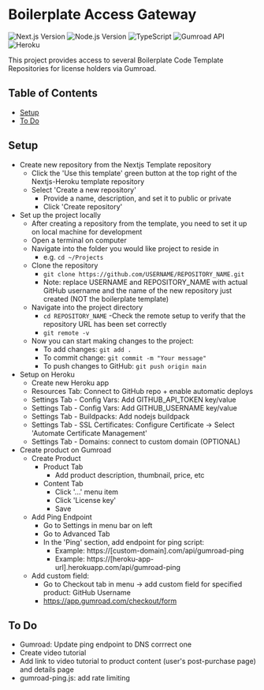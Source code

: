 # Boilerplate Access Gateway

![Next.js Version](https://img.shields.io/badge/Next.js-14.1.4-blue.svg)
![Node.js Version](https://img.shields.io/badge/Node.js-18-green.svg)
![TypeScript](https://img.shields.io/badge/TypeScript-4.5.4-blue.svg)
![Gumroad API](https://img.shields.io/badge/API-Gumroad-lightgrey.svg)
![Heroku](https://img.shields.io/badge/Platform-Heroku-lightgrey.svg)

This project provides access to several Boilerplate Code Template Repositories for license holders via Gumroad.

## Table of Contents
- [Setup](#setup)
- [To Do](#todo)


## Setup<a name="setup"></a>
- Create new repository from the Nextjs Template repository 
  - Click the 'Use this template' green button at the top right of the Nextjs-Heroku template repository
  - Select 'Create a new repository' 
    - Provide a name, description, and set it to public or private
    - Click 'Create repository' 
- Set up the project locally
  - After creating a repository from the template, you need to set it up on local machine for development
  - Open a terminal on computer
  - Navigate into the folder you would like project to reside in
    - e.g. `cd ~/Projects`
  - Clone the repository
    - `git clone https://github.com/USERNAME/REPOSITORY_NAME.git`
    - Note: replace USERNAME and REPOSITORY_NAME with actual GitHub username and the name of the new repository just created (NOT the boilerplate template)
  - Navigate into the project directory
    - `cd REPOSITORY_NAME`
  -Check the remote setup to verify that the repository URL has been set correctly
    - `git remote -v`
  - Now you can start making changes to the project:
    - To add changes: `git add .`
    - To commit change: `git commit -m "Your message"`
    - To push changes to GitHub: `git push origin main`
- Setup on Heroku
  - Create new Heroku app
  - Resources Tab: Connect to GitHub repo + enable automatic deploys
  - Settings Tab - Config Vars: Add GITHUB_API_TOKEN key/value
  - Settings Tab - Config Vars: Add GITHUB_USERNAME key/value
  - Settings Tab - Buildpacks: Add nodejs buildpack
  - Settings Tab - SSL Certificates: Configure Certificate -> Select 'Automate Certificate Management'
  - Settings Tab - Domains: connect to custom domain (OPTIONAL)
- Create product on Gumroad
  - Create Product
    - Product Tab
      - Add product description, thumbnail, price, etc
    - Content Tab
      - Click '...' menu item
      - Click 'License key' 
      - Save
  - Add Ping Endpoint
    - Go to Settings in menu bar on left
    - Go to Advanced Tab
    - In the 'Ping' section, add endpoint for ping script: 
      - Example: https://[custom-domain].com/api/gumroad-ping
      - Example: https://[heroku-app-url].herokuapp.com/api/gumroad-ping
  - Add custom field:
    - Go to Checkout tab in menu -> add custom field for specified product: GitHub Username
    - https://app.gumroad.com/checkout/form
    


## To Do<a name="todo"></a>
- Gumroad: Update ping endpoint to DNS corrrect one
- Create video tutorial
- Add link to video tutorial to product content (user's post-purchase page) and details page
- gumroad-ping.js: add rate limiting
